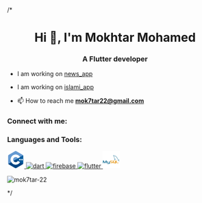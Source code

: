 /*
<h1 align="center">Hi 👋, I'm Mokhtar Mohamed</h1>
<h3 align="center">A Flutter developer</h3>

- I am working on [news_app](https://github.com/mok7tar-22/news_app)

- I am working on [islami_app](https://github.com/mok7tar-22/islami_app)

- 📫 How to reach me **mok7tar22@gmail.com**

<h3 align="left">Connect with me:</h3>
<p align="left">
</p>

<h3 align="left">Languages and Tools:</h3>
<p align="left"> <a href="https://www.w3schools.com/cpp/" target="_blank" rel="noreferrer"> <img src="https://raw.githubusercontent.com/devicons/devicon/master/icons/cplusplus/cplusplus-original.svg" alt="cplusplus" width="40" height="40"/> </a> <a href="https://dart.dev" target="_blank" rel="noreferrer"> <img src="https://www.vectorlogo.zone/logos/dartlang/dartlang-icon.svg" alt="dart" width="40" height="40"/> </a> <a href="https://firebase.google.com/" target="_blank" rel="noreferrer"> <img src="https://www.vectorlogo.zone/logos/firebase/firebase-icon.svg" alt="firebase" width="40" height="40"/> </a> <a href="https://flutter.dev" target="_blank" rel="noreferrer"> <img src="https://www.vectorlogo.zone/logos/flutterio/flutterio-icon.svg" alt="flutter" width="40" height="40"/> </a> <a href="https://www.mysql.com/" target="_blank" rel="noreferrer"> <img src="https://raw.githubusercontent.com/devicons/devicon/master/icons/mysql/mysql-original-wordmark.svg" alt="mysql" width="40" height="40"/> </a> </p>

<p><img align="center" src="https://github-readme-stats.vercel.app/api/top-langs?username=mok7tar-22&show_icons=true&locale=en&layout=compact" alt="mok7tar-22" /></p>
*/
